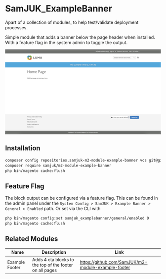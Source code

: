 # SamJUK_ExampleBanner

Apart of a collection of modules, to help test/validate deployment processes.

Simple module that adds a banner below the page header when installed. With a feature flag in the system admin to toggle the output.

![Screenshot of the example banner](./example-banner.png)

## Installation
```sh
composer config repositories.samjuk-m2-module-example-banner vcs git@github.com:SamJUK/m2-module-example-banner.git
composer require samjuk/m2-module-example-banner
php bin/magento cache:flush
```

## Feature Flag
The block output can be configured via a feature flag. This can be found in the admin panel under the `System Config > SamJUK > Example Banner > General > Enabled` path. Or set via the CLI with
```sh
php bin/magento config:set samjuk_examplebanner/general/enabled 0
php bin/magento cache:flush
```

## Related Modules

Name | Description | Link
--- | --- | ---
Example Footer | Adds 4 cta blocks to the top of the footer on all pages | https://github.com/SamJUK/m2-module-example-footer